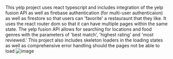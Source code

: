 This yelp project uses react typescript and includes integration of the yelp fusion API as well as firebase authentication (for multi-user authenticaion) as well as firestore so that users can 'favorite' a restauraunt that they like. It uses the react router dom so that it can have multiple pages within the same state.
The yelp fusion API allows for searching for locations and food genres with the parameters of 'best match', 'highest rating' and 'most reviewed.' 
This project also includes skeleton loaders in the loading states as well as comprehensive error handling should the pages not be able to load
![image](https://user-images.githubusercontent.com/61161816/125341205-38f8b900-e308-11eb-9b10-a2200aba31e1.png)
